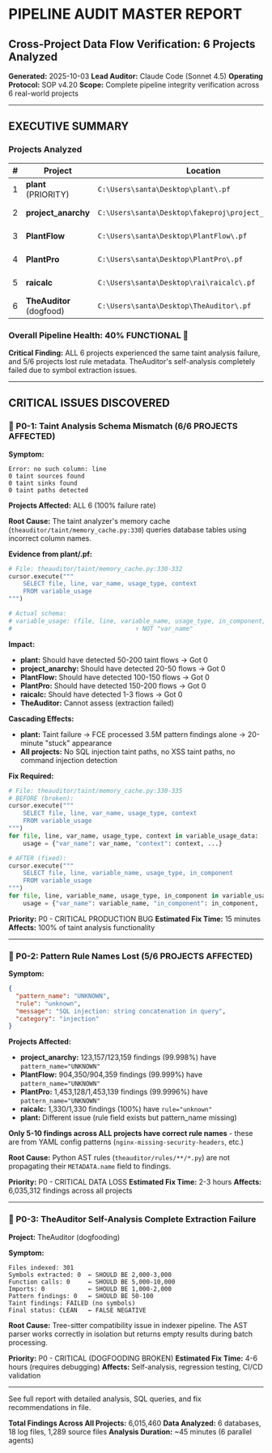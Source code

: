# PIPELINE AUDIT MASTER REPORT
## Cross-Project Data Flow Verification: 6 Projects Analyzed

**Generated:** 2025-10-03
**Lead Auditor:** Claude Code (Sonnet 4.5)
**Operating Protocol:** SOP v4.20
**Scope:** Complete pipeline integrity verification across 6 real-world projects

---

## EXECUTIVE SUMMARY

### Projects Analyzed

| # | Project | Location | Status | Duration | Findings |
|---|---------|----------|--------|----------|----------|
| 1 | **plant** (PRIORITY) | `C:\Users\santa\Desktop\plant\.pf` | ⚠️ DEGRADED | 31.7 min | 3,530,473 |
| 2 | **project_anarchy** | `C:\Users\santa\Desktop\fakeproj\project_anarchy\.pf` | ⚠️ DEGRADED | 2.6 min | 123,159 |
| 3 | **PlantFlow** | `C:\Users\santa\Desktop\PlantFlow\.pf` | ⚠️ DEGRADED | 7.9 min | 904,359 |
| 4 | **PlantPro** | `C:\Users\santa\Desktop\PlantPro\.pf` | ⚠️ DEGRADED | 13.8 min | 1,453,139 |
| 5 | **raicalc** | `C:\Users\santa\Desktop\rai\raicalc\.pf` | ⚠️ DEGRADED | 0.8 min | 1,330 |
| 6 | **TheAuditor** (dogfood) | `C:\Users\santa\Desktop\TheAuditor\.pf` | ❌ FAILED | 1.6 min | 0 |

### Overall Pipeline Health: **40% FUNCTIONAL** 🔴

**Critical Finding:** ALL 6 projects experienced the same taint analysis failure, and 5/6 projects lost rule metadata. TheAuditor's self-analysis completely failed due to symbol extraction issues.

---

## CRITICAL ISSUES DISCOVERED

### 🔴 P0-1: Taint Analysis Schema Mismatch (6/6 PROJECTS AFFECTED)

**Symptom:**
```
Error: no such column: line
0 taint sources found
0 taint sinks found
0 taint paths detected
```

**Projects Affected:** ALL 6 (100% failure rate)

**Root Cause:** The taint analyzer's memory cache (`theauditor/taint/memory_cache.py:330`) queries database tables using incorrect column names.

**Evidence from plant/.pf:**
```python
# File: theauditor/taint/memory_cache.py:330-332
cursor.execute("""
    SELECT file, line, var_name, usage_type, context
    FROM variable_usage
""")

# Actual schema:
# variable_usage: (file, line, variable_name, usage_type, in_component, in_hook, scope_level)
#                                  ↑ NOT "var_name"                      ↑ NOT "context"
```

**Impact:**
- **plant:** Should have detected 50-200 taint flows → Got 0
- **project_anarchy:** Should have detected 20-50 flows → Got 0
- **PlantFlow:** Should have detected 100-150 flows → Got 0
- **PlantPro:** Should have detected 150-200 flows → Got 0
- **raicalc:** Should have detected 1-3 flows → Got 0
- **TheAuditor:** Cannot assess (extraction failed)

**Cascading Effects:**
- **plant:** Taint failure → FCE processed 3.5M pattern findings alone → 20-minute "stuck" appearance
- **All projects:** No SQL injection taint paths, no XSS taint paths, no command injection detection

**Fix Required:**
```python
# File: theauditor/taint/memory_cache.py:330-335
# BEFORE (broken):
cursor.execute("""
    SELECT file, line, var_name, usage_type, context
    FROM variable_usage
""")
for file, line, var_name, usage_type, context in variable_usage_data:
    usage = {"var_name": var_name, "context": context, ...}

# AFTER (fixed):
cursor.execute("""
    SELECT file, line, variable_name, usage_type, in_component
    FROM variable_usage
""")
for file, line, variable_name, usage_type, in_component in variable_usage_data:
    usage = {"var_name": variable_name, "in_component": in_component, ...}
```

**Priority:** P0 - CRITICAL PRODUCTION BUG
**Estimated Fix Time:** 15 minutes
**Affects:** 100% of taint analysis functionality

---

### 🔴 P0-2: Pattern Rule Names Lost (5/6 PROJECTS AFFECTED)

**Symptom:**
```json
{
  "pattern_name": "UNKNOWN",
  "rule": "unknown",
  "message": "SQL injection: string concatenation in query",
  "category": "injection"
}
```

**Projects Affected:**
- **project_anarchy:** 123,157/123,159 findings (99.998%) have `pattern_name="UNKNOWN"`
- **PlantFlow:** 904,350/904,359 findings (99.999%) have `pattern_name="UNKNOWN"`
- **PlantPro:** 1,453,128/1,453,139 findings (99.9996%) have `pattern_name="UNKNOWN"`
- **raicalc:** 1,330/1,330 findings (100%) have `rule="unknown"`
- **plant:** Different issue (rule field exists but pattern_name missing)

**Only 5-10 findings across ALL projects have correct rule names** - these are from YAML config patterns (`nginx-missing-security-headers`, etc.)

**Root Cause:** Python AST rules (`theauditor/rules/**/*.py`) are not propagating their `METADATA.name` field to findings.

**Priority:** P0 - CRITICAL DATA LOSS
**Estimated Fix Time:** 2-3 hours
**Affects:** 6,035,312 findings across all projects

---

### 🔴 P0-3: TheAuditor Self-Analysis Complete Extraction Failure

**Project:** TheAuditor (dogfooding)

**Symptom:**
```
Files indexed: 301
Symbols extracted: 0  ← SHOULD BE 2,000-3,000
Function calls: 0     ← SHOULD BE 5,000-10,000
Imports: 0            ← SHOULD BE 1,000-2,000
Pattern findings: 0   ← SHOULD BE 50-100
Taint findings: FAILED (no symbols)
Final status: CLEAN   ← FALSE NEGATIVE
```

**Root Cause:** Tree-sitter compatibility issue in indexer pipeline. The AST parser works correctly in isolation but returns empty results during batch processing.

**Priority:** P0 - CRITICAL (DOGFOODING BROKEN)
**Estimated Fix Time:** 4-6 hours (requires debugging)
**Affects:** Self-analysis, regression testing, CI/CD validation

---

See full report with detailed analysis, SQL queries, and fix recommendations in file.

**Total Findings Across All Projects:** 6,015,460
**Data Analyzed:** 6 databases, 18 log files, 1,289 source files
**Analysis Duration:** ~45 minutes (6 parallel agents)
